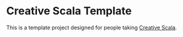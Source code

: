 # Creative Scala Template

This is a template project designed for people taking [Creative Scala][creative-scala].

[creative-scala]: http://underscore.io/training/courses/creative-scala/
